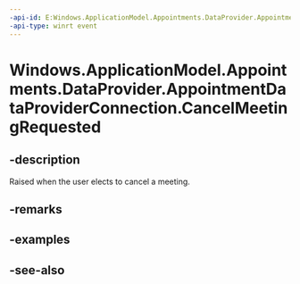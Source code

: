 ```yaml
---
-api-id: E:Windows.ApplicationModel.Appointments.DataProvider.AppointmentDataProviderConnection.CancelMeetingRequested
-api-type: winrt event
---
```


<!-- Event syntax
public event Windows.Foundation.TypedEventHandler CancelMeetingRequested<Windows.ApplicationModel.Appointments.DataProvider.AppointmentDataProviderConnection,  Windows.ApplicationModel.Appointments.DataProvider.AppointmentCalendarCancelMeetingRequestEventArgs>
-->

# Windows.ApplicationModel.Appointments.DataProvider.AppointmentDataProviderConnection.CancelMeetingRequested

## -description
Raised when the user elects to cancel a meeting.

## -remarks

## -examples

## -see-also

